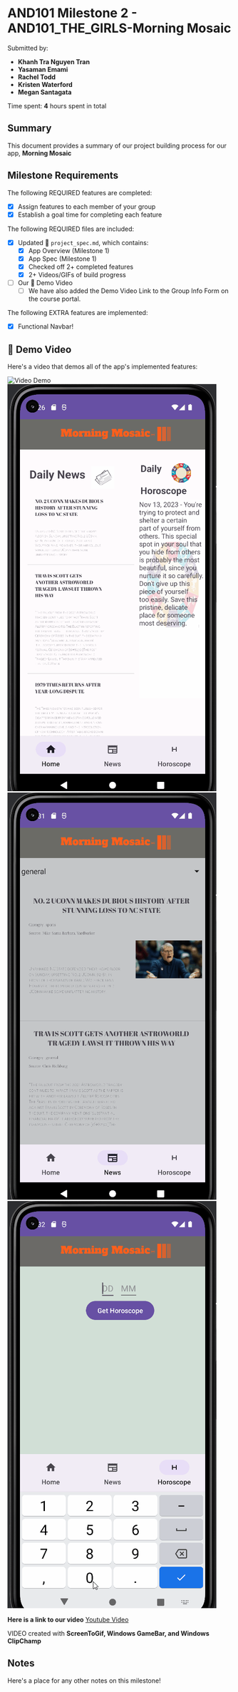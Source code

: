 # AND101 Milestone 2 - **AND101_THE_GIRLS-Morning Mosaic**

Submitted by:
- **Khanh Tra Nguyen Tran**
- **Yasaman Emami**
- **Rachel Todd**
- **Kristen Waterford**
- **Megan Santagata**

Time spent: **4** hours spent in total

## Summary

This document provides a summary of our project building process for our app, **Morning Mosaic**

## Milestone Requirements

<!-- Please be sure to change the [ ] to [x] for any features you completed.  If a feature is not checked [x], you might miss the points for that item! -->

The following REQUIRED features are completed:

- [X] Assign features to each member of your group
- [X] Establish a goal time for completing each feature

The following REQUIRED files are included:

- [X] Updated 📄 `project_spec.md`, which contains:
  - [X] App Overview (Milestone 1)
  - [X] App Spec (Milestone 1)
  - [X] Checked off 2+ completed features
  - [X] 2+ Videos/GIFs of build progress

- [ ] Our 🎥 Demo Video
  - [ ] We have also added the Demo Video Link to the Group Info Form on the course portal.

The following EXTRA features are implemented:

- [X] Functional Navbar!

## 🎥 Demo Video

Here's a video that demos all of the app's implemented features:

<img src='http://i.imgur.com/link/to/your/gif/file.gif' title='Video Demo' width='' alt='Video Demo' />
<img src='./AND101P10Screens.gif' title='Video Demo' width='' alt='Video Demo' />
<img src='./AND101P10News.gif' title='Video Demo' width='' alt='Video Demo' />
<img src='./AND101P10Horoscope.gif' title='Video Demo' width='' alt='Video Demo' />

**Here is a link to our video**
[Youtube Video]('https://youtu.be/qK7mObQUKbA')

VIDEO created with **ScreenToGif, Windows GameBar, and Windows ClipChamp**

## Notes

Here's a place for any other notes on this milestone!
